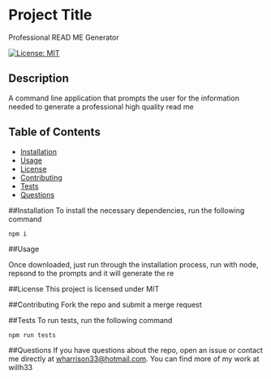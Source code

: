 
# Project Title
Professional READ ME Generator

[![License: MIT](https://img.shields.io/badge/License-MIT-yellow.svg)](https://opensource.org/licenses/MIT)

## Description
A command line application that prompts the user for the information needed to generate a professional high quality read me

## Table of Contents
* [Installation](#installation)
* [Usage](#usage)
* [License](#license)
* [Contributing](#contributing)
* [Tests](#tests)
* [Questions](#questions)

##Installation
To install the necessary dependencies, run the following command

`npm i`

##Usage

Once downloaded, just run through the installation process, run with node, repsond to the prompts and it will generate the re


##License
This project is licensed under MIT

##Contributing
Fork the repo and submit a merge request

##Tests
To run tests, run the following command

`npm run tests`

##Questions
If you have questions about the repo, open an issue or contact me directly at wharrison33@hotmail.com. You can find more of my work at willh33
  